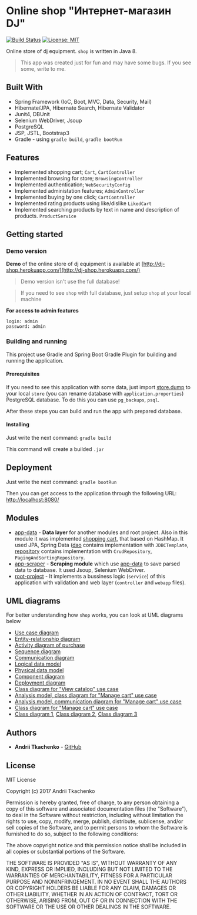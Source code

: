# Online shop "Интернет-магазин DJ"
[![Build Status](https://travis-ci.org/tkaczenko/shop.svg?branch=master)](https://travis-ci.org/tkaczenko/shop)
[![License: MIT](https://img.shields.io/badge/License-MIT-yellow.svg)](/LICENSE.md)

Online store of dj equipment. `shop` is written in Java 8.
> This app was created just for fun and may have some bugs. If you see some, write to me.

## Built With
* Spring Framework (IoC, Boot, MVC, Data, Security, Mail)
* Hibernate/JPA, Hibernate Search, Hibernate Validator
* Junit4, DBUnit
* Selenium WebDriver, Jsoup
* PostgreSQL
* JSP, JSTL, Bootstrap3
* Gradle - using `gradle build`, `gradle bootRun`

## Features
* Implemented shopping cart; `Cart`, `CartController`
* Implemented browsing for store; `BrowsingController`
* Implemented authentication; `WebSecurityConfig`
* Implemented administation features; `AdminController`
* Implemented buying by one click; `CartController`
* Implemented rating products using like/dislike `LikedCart`
* Implemented searching products by text in name and description of products. `ProductService`

## Getting started

### Demo version

**Demo** of the online store of dj equipment is available at [http://dj-shop.herokuapp.com/](http://dj-shop.herokuapp.com/)

> Demo version isn't use the full database!

> If you need to see `shop` with full database, just setup `shop` at your local machine

**For access to admin features**

```
login: admin
password: admin
```
### Building and running
This project use Gradle and Spring Boot Gradle Plugin for building and running the application.

#### Prerequisites
If you need to see this application with some data, just import 
[store.dump](/src/main/resources/store.dump) to your local `store` 
(you can rename database with `application.properties`) PostgreSQL database.
To do this you can use `pg_backups`, `psql`.

After these steps you can build and run the app with prepared database.

#### Installing
Just write the next command: `gradle build`

This command will create a builded `.jar`

## Deployment
Just write the next command: `gradle bootRun`

Then you can get access to the application through the following URL:
[http://localhost:8080/](http://localhost:8080/)

## Modules 
* [app-data](/app-data) - **Data layer** for another modules and root project. Also in this module it was implemented [shopping cart](/app-data/src/main/java/io/github/tkaczenko/session/Cart.java), that based on HashMap. It used JPA, Spring Data ([dao](/app-data/src/main/java/io/github/tkaczenko/dao) contains implementation with `JDBCTemplate`, [repository](/app-data/src/main/java/io/github/tkaczenko/repository) contains implementation with `CrudRepository`, `PagingAndSortingRepository`.
* [app-scraper](/app-scraper) - **Scraping module** which use [app-data](/app-data) to save parsed data to database. It used Jsoup, Selenium WebDriver.
* [root-project](/src) - It implements a bussiness logic (`service`) of this application with validation and web layer (`controller` and `webapp` files).

## UML diagrams
For better understanding how `shop` works, you can look at UML diagrams below
* [Use case diagram](/docs/use-case-diagram.png)
* [Entity-relationship diagram](/docs/entity-relationship-model.png)
* [Activity diagram of purchase](/docs/activity-diagram-of-purchase.png)
* [Sequence diagram](/docs/sequence-diagram.png)
* [Communication diagram](/docs/communication-diagram.png)
* [Logical data model](/docs/logical-data-model.png)
* [Physical data model](/docs/physical-data-model.png)
* [Component diagram](/docs/component-diagram.png)
* [Deployment diagram](/docs/deployment-diagram.png)
* [Class diagram for "View catalog" use case](/docs/class-diagram-view-catalog.png)
* [Analysis model, class diagram for "Manage cart" use case](/docs/analysis-model-class-diagram-manage-cart.png)
* [Analysis model, communication diagram for "Manage cart" use case](/docs/analysis-model-communication-diagram-manage-cart.png)
* [Class diagram for "Manage cart" use case](/docs/class-diagram-manage-cart.png)
* [Class diagram 1](/docs/class-diagram-one.png), [Class diagram 2](/docs/class-diagram-two.png), [Class diagram 3](/docs/class-diagram-three.png)

## Authors
* **Andrii Tkachenko** - [GitHub](https://github.com/tkaczenko)

## License
MIT License

Copyright (c) 2017 Andrii Tkachenko

Permission is hereby granted, free of charge, to any person obtaining a copy of this software and associated documentation files (the "Software"), to deal in the Software without restriction, including without limitation the rights to use, copy, modify, merge, publish, distribute, sublicense, and/or sell copies of the Software, and to permit persons to whom the Software is furnished to do so, subject to the following conditions:

The above copyright notice and this permission notice shall be included in all copies or substantial portions of the Software.

THE SOFTWARE IS PROVIDED "AS IS", WITHOUT WARRANTY OF ANY KIND, EXPRESS OR IMPLIED, INCLUDING BUT NOT LIMITED TO THE WARRANTIES OF MERCHANTABILITY, FITNESS FOR A PARTICULAR PURPOSE AND NONINFRINGEMENT. IN NO EVENT SHALL THE AUTHORS OR COPYRIGHT HOLDERS BE LIABLE FOR ANY CLAIM, DAMAGES OR OTHER LIABILITY, WHETHER IN AN ACTION OF CONTRACT, TORT OR OTHERWISE, ARISING FROM, OUT OF OR IN CONNECTION WITH THE SOFTWARE OR THE USE OR OTHER DEALINGS IN THE SOFTWARE.
